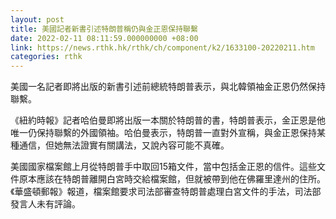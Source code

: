 ```yaml
---
layout: post
title: 美國記者新書引述特朗普稱仍與金正恩保持聯繫
date: 2022-02-11 08:11:59.000000000 +08:00
link: https://news.rthk.hk/rthk/ch/component/k2/1633100-20220211.htm
categories: rthk
---
```


美國一名記者即將出版的新書引述前總統特朗普表示，與北韓領袖金正恩仍然保持聯繫。

《紐約時報》記者哈伯曼即將出版一本關於特朗普的書，特朗普表示，金正恩是他唯一仍保持聯繫的外國領袖。哈伯曼表示，特朗普一直對外宣稱，與金正恩保持某種通信，但她無法證實有關講法，又說內容可能不真確。

美國國家檔案館上月從特朗普手中取回15箱文件，當中包括金正恩的信件。這些文件原本應該在特朗普離開白宮時交給檔案館，但就被帶到他在佛羅里達州的住所。《華盛頓郵報》報道，檔案館要求司法部審查特朗普處理白宮文件的手法，司法部發言人未有評論。

